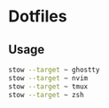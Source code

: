 # Dotfiles

## Usage

```bash
stow --target ~ ghostty
stow --target ~ nvim
stow --target ~ tmux
stow --target ~ zsh
```
